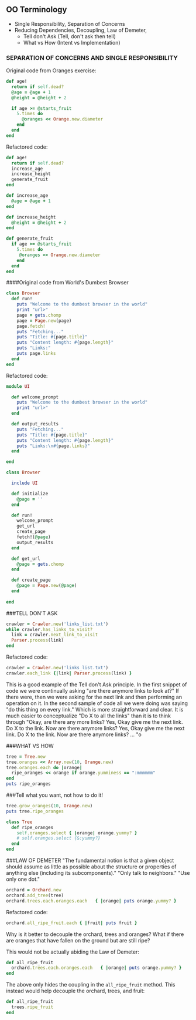 ## OO Terminology
- Single Responsibility, Separation of Concerns
- Reducing Dependencies, Decoupling, Law of Demeter, 
  - Tell don't Ask  (Tell, don't ask then tell)
  - What vs How  (Intent vs Implementation)


### SEPARATION OF CONCERNS AND SINGLE RESPONSIBILITY

Original code from Oranges exercise:

```ruby
def age!
  return if self.dead?   
  @age = @age + 1
  @height = @height + 2

  if age >= @starts_fruit
    5.times do 
      @oranges << Orange.new.diameter
    end     
  end 
end  
```

Refactored code:

```ruby
def age!
  return if self.dead?   
  increase_age
  increase_height
  generate_fruit
end

def increase_age
  @age = @age + 1
end

def increase_height
  @height = @height + 2
end 

def generate_fruit
  if age >= @starts_fruit
    5.times do 
     @oranges << Orange.new.diameter
    end 
  end     
end 
```

####Original code from World's Dumbest Browser


```ruby
class Browser
  def run!
    puts "Welcome to the dumbest browser in the world"
    print "url>"
    page = gets.chomp
    page = Page.new(page)
    page.fetch!
    puts "Fetching..."
    puts "Title: #{page.title}"
    puts "Content length: #{page.length}"
    puts "Links:"
    puts page.links
  end
end
```

Refactored code:

```ruby
module UI

  def welcome_prompt
    puts "Welcome to the dumbest browser in the world"
    print "url>"
  end

  def output_results
    puts "Fetching..."
    puts "Title: #{page.title}"
    puts "Content length: #{page.length}"
    puts "Links:\n#{page.links}"
  end

end

class Browser

  include UI

  def initialize
    @page = ''
  end

  def run!
    welcome_prompt
    get_url      
    create_page
    fetch!(@page)
    output_results
  end

  def get_url
    @page = gets.chomp
  end

  def create_page
    @page = Page.new(@page)
  end  
 
end
```


###TELL DON'T ASK

```ruby
crawler = Crawler.new('links_list.txt')
while crawler.has_links_to_visit?
  link = crawler.next_link_to_visit
  Parser.process(link)
end
```

Refactored code:

```ruby
crawler = Crawler.new('links_list.txt')
crawler.each_link {|link| Parser.process(link) } 
```

This is a good example of the Tell don't Ask principle. In the first
snippet of code we were continually asking "are there anymore links
to look at?" If there were, then we were asking for the next link and
then performing an operation on it. In the second sample of code all 
we were doing was saying "do this thing on every link." Which is
more straightforward and clear. It is much easier to conceptualize "Do
X to all the links" than it is to think through "Okay, are there any 
more links? Yes, Okay give me the next link. Do X to the link. Now are
there anymore links? Yes, Okay give me the next link. Do X to the link.
Now are there anymore links? ... "o


###WHAT VS HOW

```ruby
tree = Tree.new
tree.oranges << Array.new(10, Orange.new) 
tree.oranges.each do |orange|
  ripe_oranges << orange if orange.yumminess == ":mmmmmm"
end
puts ripe_oranges
```


###Tell what you want, not how to do it!

```ruby
tree.grow_oranges(10, Orange.new)
puts tree.ripe_oranges

class Tree
  def ripe_oranges
    self.oranges.select { |orange| orange.yummy? }
    # self.oranges.select {&:yummy?}
  end
end
```

###LAW OF DEMETER
"The fundamental notion is that a given object should assume as 
little as possible about the structure or properties of anything 
else (including its subcomponents)."
"Only talk to neighbors." "Use only one dot."


```ruby
orchard = Orchard.new
orchard.add_tree(tree)
orchard.trees.each.oranges.each   { |orange| puts orange.yummy? }
```

Refactored code:

```ruby
orchard.all_ripe_fruit.each { |fruit| puts fruit }
```

Why is it better to decouple the orchard, trees and oranges?
What if there are oranges that have fallen on the ground but are still ripe?

This would not be actually abiding the Law of Demeter:
```ruby
def all_ripe_fruit
  orchard.trees.each.oranges.each   { |orange| puts orange.yummy? }
end
```

The above only hides the coupling in the `all_ripe_fruit` method.  This instead would help decouple the orchard, trees, and fruit:

```ruby
def all_ripe_fruit
  trees.ripe_fruit
end
```



